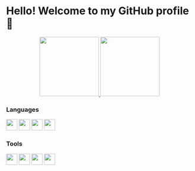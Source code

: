 # Hello! Welcome to my GitHub profile 👋
 
<div align="center">
  <a href="https://github.com/guilhermeollopes">
  <img height="160em" src="https://github-readme-stats-git-masterrstaa-rickstaa.vercel.app/api/top-langs/?username=guilhermelopesdev&layout=compact&langs_count=8&theme=radical&exclude_repo=financial-manager-old"/>
  <img height="160em" src="https://github-readme-stats-git-masterrstaa-rickstaa.vercel.app/api?username=guilhermelopesdev&show_icons=true&theme=radical&include_all_commits=true&count_private=true"/>
</a></div>

<h3>Languages</h3>
<p float="left" align="left">
    <img src="https://cdn.jsdelivr.net/gh/devicons/devicon/icons/cplusplus/cplusplus-original.svg" width=30/>
    <img src="https://cdn.jsdelivr.net/gh/devicons/devicon/icons/html5/html5-plain.svg" width=30/>
    <img src="https://cdn.jsdelivr.net/gh/devicons/devicon/icons/css3/css3-plain.svg" width=30/>
    <img src="https://cdn.jsdelivr.net/gh/devicons/devicon/icons/javascript/javascript-plain.svg" width=30/>
</p>

<h3>Tools</h3>
<p float="left" align="left">
    <img src="https://cdn.jsdelivr.net/gh/devicons/devicon/icons/arduino/arduino-original.svg" width=30/>
    <img src="https://cdn.jsdelivr.net/gh/devicons/devicon/icons/figma/figma-original.svg" width=30/>
    <img src="https://cdn.jsdelivr.net/gh/devicons/devicon/icons/git/git-plain.svg" width=30/>
    <img src="https://cdn.jsdelivr.net/gh/devicons/devicon/icons/vscode/vscode-original.svg" width=30/>


</p>
